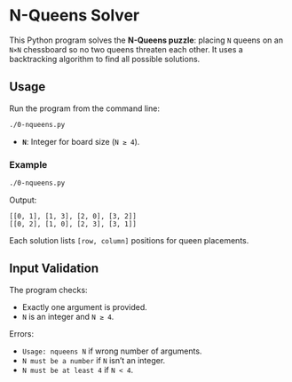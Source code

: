 # N-Queens Solver

This Python program solves the **N-Queens puzzle**: placing `N` queens on an `N×N` chessboard so no two queens threaten each other. It uses a backtracking algorithm to find all possible solutions.

## Usage

Run the program from the command line:

```bash
./0-nqueens.py
```

- **`N`**: Integer for board size (`N ≥ 4`).

### Example
```bash
./0-nqueens.py
```

Output:
```
[[0, 1], [1, 3], [2, 0], [3, 2]]
[[0, 2], [1, 0], [2, 3], [3, 1]]
```

Each solution lists `[row, column]` positions for queen placements.

## Input Validation

The program checks:
- Exactly one argument is provided.
- `N` is an integer and `N ≥ 4`.

Errors:
- `Usage: nqueens N` if wrong number of arguments.
- `N must be a number` if `N` isn’t an integer.
- `N must be at least 4` if `N < 4`.
